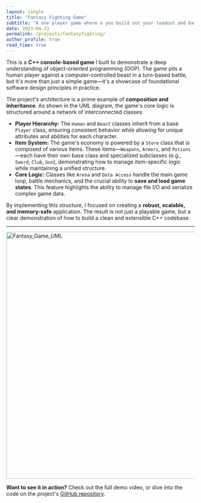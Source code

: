 ```yaml
---
layout: single
title: "Fantasy Fighting Game"
subtitle: "A one player game where a you build out your loadout and battle a beast"
date: 2023-04-23
permalink: /projects/fantasyfighting/
author_profile: true
read_time: true
---
```


This is a **C++ console-based game** I built to demonstrate a deep understanding of object-oriented programming (OOP). The game pits a human player against a computer-controlled beast in a turn-based battle, but it's more than just a simple game—it's a showcase of foundational software design principles in practice.

The project's architecture is a prime example of **composition and inheritance**. As shown in the UML diagram, the game's core logic is structured around a network of interconnected classes:

* **Player Hierarchy:** The `Human` and `Beast` classes inherit from a base `Player` class, ensuring consistent behavior while allowing for unique attributes and abilities for each character.
* **Item System:** The game's economy is powered by a `Store` class that is composed of various items. These items—`Weapons`, `Armors`, and `Potions`—each have their own base class and specialized subclasses (e.g., `Sword`, `Club`, `Gun`), demonstrating how to manage item-specific logic while maintaining a unified structure.
* **Core Logic:** Classes like `Arena` and `Data Access` handle the main game loop, battle mechanics, and the crucial ability to **save and load game states**. This feature highlights the ability to manage file I/O and serialize complex game data.

By implementing this structure, I focused on creating a **robust, scalable, and memory-safe** application. The result is not just a playable game, but a clear demonstration of how to build a clean and extensible C++ codebase.

---
<img width="959" height="660" alt="Fantasy_Game_UML" src="https://github.com/user-attachments/assets/2787aafd-a20e-4ec5-9283-4c7e211e494b" />


**Want to see it in action?** Check out the full demo video, or dive into the code on the project's [GitHub repository](https://github.com/AtuAmbala/Projects/tree/main/FantasyFightGame).
